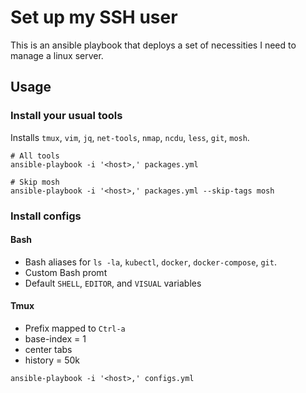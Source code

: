 # Set up my SSH user

This is an ansible playbook that deploys a set of necessities I need to manage a linux server.

## Usage

### Install your usual tools

Installs `tmux`, `vim`, `jq`, `net-tools`, `nmap`, `ncdu`, `less`, `git`, `mosh`.

```shell
# All tools
ansible-playbook -i '<host>,' packages.yml 

# Skip mosh
ansible-playbook -i '<host>,' packages.yml --skip-tags mosh

```

### Install configs

#### Bash

* Bash aliases for `ls -la`, `kubectl`, `docker`, `docker-compose`, `git`.
* Custom Bash promt
* Default `SHELL`, `EDITOR`, and `VISUAL` variables

#### Tmux

* Prefix mapped to `Ctrl-a`
* base-index = 1
* center tabs
* history = 50k

```shell
ansible-playbook -i '<host>,' configs.yml
```

